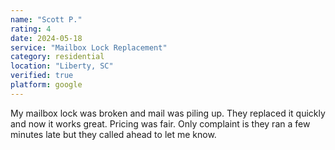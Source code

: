 ```yaml
---
name: "Scott P."
rating: 4
date: 2024-05-18
service: "Mailbox Lock Replacement"
category: residential
location: "Liberty, SC"
verified: true
platform: google
---
```


My mailbox lock was broken and mail was piling up. They replaced it quickly and now it works great. Pricing was fair. Only complaint is they ran a few minutes late but they called ahead to let me know.
